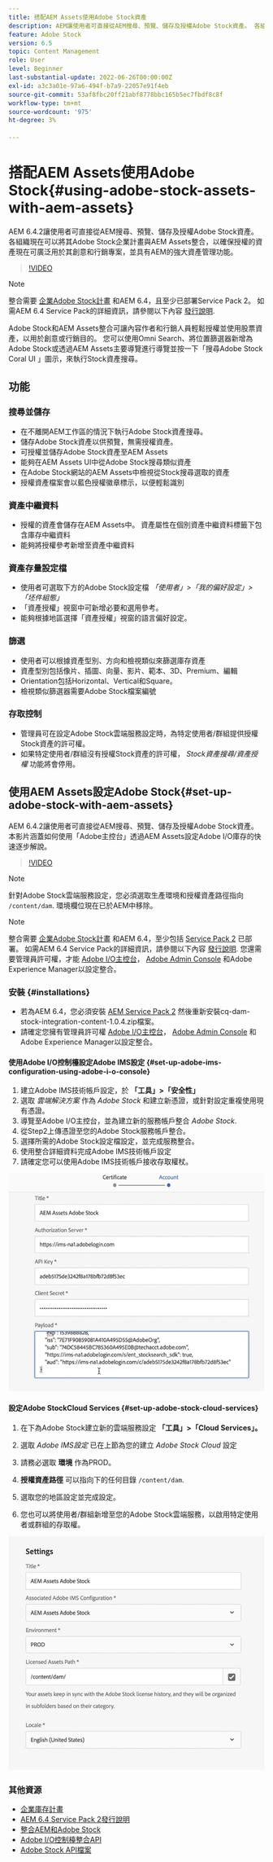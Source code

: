 ```yaml
---
title: 搭配AEM Assets使用Adobe Stock資產
description: AEM讓使用者可直接從AEM搜尋、預覽、儲存及授權Adobe Stock資產。 各組織現在可以將其Adobe Stock企業計畫與AEM Assets整合，以確保授權的資產現在可廣泛用於其創意和行銷專案，並具有AEM的強大資產管理功能。
feature: Adobe Stock
version: 6.5
topic: Content Management
role: User
level: Beginner
last-substantial-update: 2022-06-26T00:00:00Z
exl-id: a3c3a01e-97a6-494f-b7a9-22057e91f4eb
source-git-commit: 53af8fbc20ff21abf8778bbc165b5ec7fbdf8c8f
workflow-type: tm+mt
source-wordcount: '975'
ht-degree: 3%

---
```


# 搭配AEM Assets使用Adobe Stock{#using-adobe-stock-assets-with-aem-assets}

AEM 6.4.2讓使用者可直接從AEM搜尋、預覽、儲存及授權Adobe Stock資產。 各組織現在可以將其Adobe Stock企業計畫與AEM Assets整合，以確保授權的資產現在可廣泛用於其創意和行銷專案，並具有AEM的強大資產管理功能。

>[!VIDEO](https://video.tv.adobe.com/v/24678?quality=12&learn=on)

>[!NOTE]
>
>整合需要 [企業Adobe Stock計畫](https://landing.adobe.com/en/na/products/creative-cloud/ctir-4625-stock-for-enterprise/index.html) 和AEM 6.4，且至少已部署Service Pack 2。 如需AEM 6.4 Service Pack的詳細資訊，請參閱以下內容 [發行說明](https://helpx.adobe.com/tw/experience-manager/6-4/release-notes/sp-release-notes.html).

Adobe Stock和AEM Assets整合可讓內容作者和行銷人員輕鬆授權並使用股票資產，以用於創意或行銷目的。 您可以使用Omni Search、將位置篩選器新增為Adobe Stock或透過AEM Assets主要導覽進行導覽並按一下「搜尋Adobe Stock Coral UI 」圖示，來執行Stock資產搜尋。

## 功能

### 搜尋並儲存

* 在不離開AEM工作區的情況下執行Adobe Stock資產搜尋。
* 儲存Adobe Stock資產以供預覽，無需授權資產。
* 可授權並儲存Adobe Stock資產至AEM Assets
* 能夠在AEM Assets UI中從Adobe Stock搜尋類似資產
* 在Adobe Stock網站的AEM Assets中檢視從Stock搜尋選取的資產
* 授權資產檔案會以藍色授權徽章標示，以便輕鬆識別

### 資產中繼資料

* 授權的資產會儲存在AEM Assets中。 資產屬性在個別資產中繼資料標籤下包含庫存中繼資料
* 能夠將授權參考新增至資產中繼資料

### 資產存量設定檔

* 使用者可選取下方的Adobe Stock設定檔 *「使用者」>「我的偏好設定」>「坯件組態」*
* 「資產授權」視窗中可新增必要和選用參考。
* 能夠根據地區選擇「資產授權」視窗的語言偏好設定。

### 篩選

* 使用者可以根據資產型別、方向和檢視類似來篩選庫存資產
* 資產型別包括像片、插圖、向量、影片、範本、3D、Premium、編輯
* Orientation包括Horizontal、Vertical和Square。
* 檢視類似篩選器需要Adobe Stock檔案編號

### 存取控制

* 管理員可在設定Adobe Stock雲端服務設定時，為特定使用者/群組提供授權Stock資產的許可權。
* 如果特定使用者/群組沒有授權Stock資產的許可權， *Stock資產搜尋/資產授權* 功能將會停用。

## 使用AEM Assets設定Adobe Stock{#set-up-adobe-stock-with-aem-assets}

AEM 6.4.2讓使用者可直接從AEM搜尋、預覽、儲存及授權Adobe Stock資產。 本影片涵蓋如何使用「Adobe主控台」透過AEM Assets設定Adobe I/O庫存的快速逐步解說。

>[!VIDEO](https://video.tv.adobe.com/v/25043?quality=12&learn=on)

>[!NOTE]
>
>針對Adobe Stock雲端服務設定，您必須選取生產環境和授權資產路徑指向 `/content/dam`. 環境欄位現在已於AEM中移除。

>[!NOTE]
>
>整合需要 [企業Adobe Stock計畫](https://landing.adobe.com/en/na/products/creative-cloud/ctir-4625-stock-for-enterprise/index.html) 和AEM 6.4，至少包括 [Service Pack 2](https://experience.adobe.com/#/downloads/content/software-distribution/en/aem.html?fulltext=AEM*+6*+4*+Service*+Pack*&amp;2_group.propertyvalues.property=.%2Fjcr%3Acontent%2Fmetadata%2Fdc%3Aversion&amp;2_group.propertyvalues.operation=equals&amp;2_group.propertyvalues.0_values=target-version%3Aaem%2F6-4&amp;3_group.propertyvalues.property=。%2Fjcr%3Acontent%2Fmetadata%2Fdc%3AsoftwareType&amp;3_group.propertyvalues.operation=equals&amp;3_group.propertyvalues.0_values=software-type%3Aservice-and-cumulative-fix&amp;orderby=%40jcr%3Acontent%2Fmetadata%2Fdc%3Atitle&amp;orderby.sort=asc&amp;layout=list&amp;p.offset=0&amp;p.limit=24) 已部署。 如需AEM 6.4 Service Pack的詳細資訊，請參閱以下內容 [發行說明](https://helpx.adobe.com/tw/experience-manager/6-4/release-notes/sp-release-notes.html). 您還需要管理員許可權，才能 [Adobe I/O主控台](https://console.adobe.io/)， [Adobe Admin Console](https://adminconsole.adobe.com/) 和Adobe Experience Manager以設定整合。

### 安裝 {#installations}

* 若為AEM 6.4，您必須安裝 [AEM Service Pack 2](https://experience.adobe.com/#/downloads/content/software-distribution/en/aem.html?fulltext=AEM*+6*+4*+Service*+Pack*&amp;2_group.propertyvalues.property=.%2Fjcr%3Acontent%2Fmetadata%2Fdc%3Aversion&amp;2_group.propertyvalues.operation=equals&amp;2_group.propertyvalues.0_values=target-version%3Aaem%2F6-4&amp;3_group.propertyvalues.property=。%2Fjcr%3Acontent%2Fmetadata%2Fdc%3AsoftwareType&amp;3_group.propertyvalues.operation=equals&amp;3_group.propertyvalues.0_values=software-type%3Aservice-and-cumulative-fix&amp;orderby=%40jcr%3Acontent%2Fmetadata%2Fdc%3Atitle&amp;orderby.sort=asc&amp;layout=list&amp;p.offset=0&amp;p.limit=24) 然後重新安裝cq-dam-stock-integration-content-1.0.4.zip檔案。
* 請確定您擁有管理員許可權 [Adobe I/O主控台](https://console.adobe.io/)， [Adobe Admin Console](https://adminconsole.adobe.com/) 和Adobe Experience Manager以設定整合。

#### 使用Adobe I/O控制檯設定Adobe IMS設定 {#set-up-adobe-ims-configuration-using-adobe-i-o-console}

1. 建立Adobe IMS技術帳戶設定，於 **「工具」>「安全性」**
2. 選取 *雲端解決方案* 作為 *Adobe Stock* 和建立新憑證，或針對設定重複使用現有憑證。
3. 導覽至Adobe I/O主控台，並為建立新的服務帳戶整合 *Adobe Stock*.
4. 從Step2上傳憑證至您的Adobe Stock服務帳戶整合。
5. 選擇所需的Adobe Stock設定檔設定，並完成服務整合。
6. 使用整合詳細資料完成Adobe IMS技術帳戶設定
7. 請確定您可以使用Adobe IMS技術帳戶接收存取權杖。

![Adobe IMS 技術帳戶](assets/screen_shot_2018-10-22at12219pm.png)

#### 設定Adobe StockCloud Services {#set-up-adobe-stock-cloud-services}

1. 在下為Adobe Stock建立新的雲端服務設定 **「工具」>「Cloud Services」。**
2. 選取 *Adobe IMS設定* 已在上節為您的建立 *Adobe Stock Cloud* 設定

3. 請務必選取 **環境** 作為PROD。
4. **授權資產路徑** 可以指向下的任何目錄 `/content/dam`.
5. 選取您的地區設定並完成設定。
6. 您也可以將使用者/群組新增至您的Adobe Stock雲端服務，以啟用特定使用者或群組的存取權。

![Adobe資產庫存設定](assets/screen_shot_2018-10-22at12425pm.png)

### 其他資源

* [企業庫存計畫](https://landing.adobe.com/en/na/products/creative-cloud/ctir-4625-stock-for-enterprise/index.html)
* [AEM 6.4 Service Pack 2發行說明](https://experienceleague.adobe.com/docs/experience-manager-65/release-notes/release-notes.html)
* [整合AEM和Adobe Stock](https://experienceleague.adobe.com/docs/experience-manager-65/assets/using/aem-assets-adobe-stock.html)
* [Adobe I/O控制檯整合API](https://www.adobe.io/apis/cloudplatform/console/authentication/gettingstarted.html)
* [Adobe Stock API檔案](https://www.adobe.io/apis/creativecloud/stock/docs.html)
